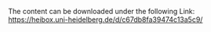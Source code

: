 The content can be downloaded under the following Link:
https://heibox.uni-heidelberg.de/d/c67db8fa39474c13a5c9/
